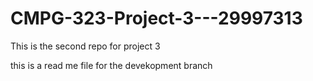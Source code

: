 # CMPG-323-Project-3---29997313
This is the second repo for project 3

this is a read me file for the devekopment branch
